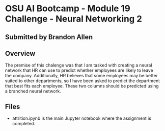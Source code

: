 # OSU AI Bootcamp - Module 19 Challenge - Neural Networking 2
## Submitted by Brandon Allen
## Overview
The premise of this chalenge was that I am tasked with creating a neural network that HR can use to predict whether employees are likely to leave the company. Additionally, HR believes that some employees may be better suited to other departments, so I have been asked to predict the department that best fits each employee. These two columns should be predicted using a branched neural network.

## Files
- attrition.ipynb is the main Jupyter notebook where the assignment is completed.

